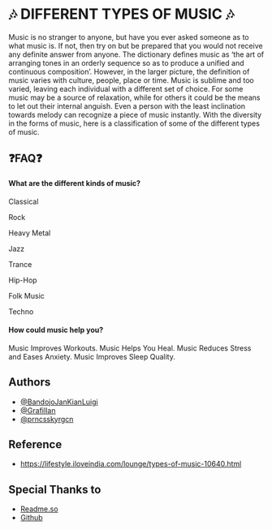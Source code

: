 
# 🎶 DIFFERENT TYPES OF MUSIC 🎶

Music is no stranger to anyone, but have you ever asked someone as to what music is. If not, then try on but be prepared that you would not receive any definite answer from anyone. The dictionary defines music as ‘the art of arranging tones in an orderly sequence so as to produce a unified and continuous composition’. However, in the larger picture, the definition of music varies with culture, people, place or time. Music is sublime and too varied, leaving each individual with a different set of choice. For some music may be a source of relaxation, while for others it could be the means to let out their internal anguish. Even a person with the least inclination towards melody can recognize a piece of music instantly.  With the diversity in the forms of music, here is a classification of some of the different types of music.




## ❓FAQ❓

#### What are the different kinds of music?

Classical

Rock

Heavy Metal

Jazz

Trance

Hip-Hop

Folk Music

Techno

#### How could music help you?

Music Improves Workouts. Music Helps You Heal. Music Reduces Stress and Eases Anxiety. Music Improves Sleep Quality.



## Authors

- [@BandojoJanKianLuigi](https://github.com/BandojoJanKianLuigi)
- [@GrafilIan](https://github.com/GrafilIan)
- [@prncsskyrgcn](https://github.com/prncsskyrgcn)





## Reference

- https://lifestyle.iloveindia.com/lounge/types-of-music-10640.html






## Special Thanks to

 - [Readme.so](https://readme.so/editor)
 - [Github](https://github.com/)
 
